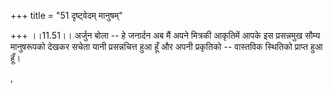 +++
title = "51 दृष्ट्वेदम् मानुषम्"

+++
।।11.51।। अर्जुन बोला -- हे जनार्दन अब मैं अपने मित्रकी आकृतिमें आपके इस
प्रसन्नमुख सौम्य मानुषरूपको देखकर सचेता यानी प्रसन्नचित्त हुआ हूँ और
अपनी प्रकृतिको -- वास्तविक स्थितिको प्राप्त हुआ हूँ।  
  
,
